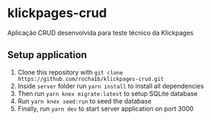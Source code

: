 # klickpages-crud
Aplicação CRUD desenvolvida para teste técnico da Klickpages

## Setup application

1. Clone this repository with `git clone https://github.com/rocha1b/klickpages-crud.git`
2. Inside `server` folder run `yarn install` to install all dependencies
3. Then run `yarn knex migrate:latest` to setup SQLite database
4. Run `yarn knex seed:run` to seed the database
5. Finally, run `yarn dev` to start server application on port 3000
